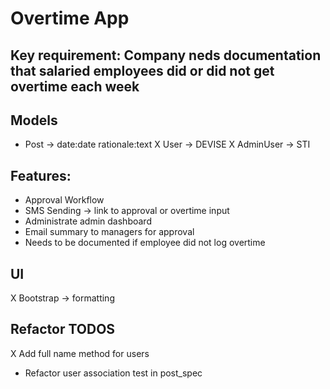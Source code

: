 # Overtime App
## Key requirement: Company neds documentation that salaried employees did or did not get overtime each week
## Models
- Post -> date:date rationale:text
X User -> DEVISE
X AdminUser -> STI

## Features:
- Approval Workflow
- SMS Sending -> link to approval or overtime input
- Administrate admin dashboard
- Email summary to managers for approval
- Needs to be documented if employee did not log overtime

## UI
X Bootstrap -> formatting

## Refactor TODOS
X Add full name method for users
- Refactor user association test in post_spec







